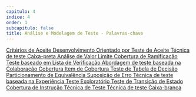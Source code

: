 ```yaml
---
capitulo: 4
indice: 4
order: 1
subcapitulo: false
title: Análise e Modelagem de Teste - Palavras-chave
---
```


<div class="d-inline">

<a class="text-decoration-none" target="_blank" href="https://glossary.istqb.org/pt_BR/term/criterios-de-aceite">
<span class="badge rounded-pill bg-dark">Critérios de Aceite</span>
</a>

<a class="text-decoration-none" target="_blank" href="https://glossary.istqb.org/pt_BR/term/desenvolvimento-orientado-por-teste-de-aceite">
<span class="badge rounded-pill bg-dark">Desenvolvimento Orientado por Teste de Aceite</span>
</a>

<a class="text-decoration-none" target="_blank" href="https://glossary.istqb.org/pt_BR/term/tecnica-de-teste-caixa-preta">
<span class="badge rounded-pill bg-dark">Técnica de teste Caixa-preta</span>
</a>

<a class="text-decoration-none" target="_blank" href="https://glossary.istqb.org/pt_BR/term/analise-de-valor-limite">
<span class="badge rounded-pill bg-dark">Análise de Valor Limite</span>
</a>

<a class="text-decoration-none" target="_blank" href="https://glossary.istqb.org/pt_BR/term/cobertura-de-ramificacao">
<span class="badge rounded-pill bg-dark">Cobertura de Ramificação</span>
</a>

<a class="text-decoration-none" target="_blank" href="https://glossary.istqb.org/pt_BR/term/teste-baseado-em-lista-de-verificacao">
<span class="badge rounded-pill bg-dark">Teste baseado em Lista de Verificação</span>
</a>

<a class="text-decoration-none" target="_blank" href="https://glossary.istqb.org/pt_BR/term/abordagem-de-teste-baseada-em-colaboracao">
<span class="badge rounded-pill bg-dark">Abordagem de teste baseada na Colaboração</span>
</a>

<a class="text-decoration-none" target="_blank" href="https://glossary.istqb.org/pt_BR/term/cobertura">
<span class="badge rounded-pill bg-dark">Cobertura</span>
</a>

<a class="text-decoration-none" target="_blank" href="https://glossary.istqb.org/pt_BR/term/item-de-cobertura">
<span class="badge rounded-pill bg-dark">Item de Cobertura</span>
</a>

<a class="text-decoration-none" target="_blank" href="https://glossary.istqb.org/pt_BR/term/teste-de-tabela-de-decisao">
<span class="badge rounded-pill bg-dark">Teste de Tabela de Decisão</span>
</a>

<a class="text-decoration-none" target="_blank" href="https://glossary.istqb.org/pt_BR/term/particionamento-de-equivalencia">
<span class="badge rounded-pill bg-dark">
Particionamento de Equivalência</span>
</a>

<a class="text-decoration-none" target="_blank" href="https://glossary.istqb.org/pt_BR/term/suposicao-de-erro">
<span class="badge rounded-pill bg-dark">Suposição de Erro</span>
</a>

<a class="text-decoration-none" target="_blank" href="https://glossary.istqb.org/pt_BR/term/tecnica-de-teste-baseada-na-experiencia">
<span class="badge rounded-pill bg-dark">Técnica de teste baseada na Experiência</span>
</a>

<a class="text-decoration-none" target="_blank" href="https://glossary.istqb.org/pt_BR/term/teste-exploratorio">
<span class="badge rounded-pill bg-dark">Teste Exploratório</span>
</a>

<a class="text-decoration-none" target="_blank" href="https://glossary.istqb.org/pt_BR/term/teste-de-transicao-de-estado">
<span class="badge rounded-pill bg-dark">Teste de Transição de Estado</span>
</a>

<a class="text-decoration-none" target="_blank" href="https://glossary.istqb.org/pt_BR/term/cobertura-de-instrucoes">
<span class="badge rounded-pill bg-dark">Cobertura de Instrução</span>
</a>

<a class="text-decoration-none" target="_blank" href="https://glossary.istqb.org/pt_BR/term/tecnica-de-teste">
<span class="badge rounded-pill bg-dark">Técnica de Teste</span>
</a>

<a class="text-decoration-none" target="_blank" href="https://glossary.istqb.org/pt_BR/term/tecnica-de-teste-caixa-branca">
<span class="badge rounded-pill bg-dark">Técnica de teste Caixa-branca</span>
</a>

</div>
